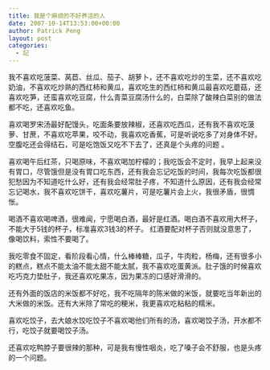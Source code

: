 ```yaml
---
title: 我是个麻烦的不好养活的人
date: 2007-10-14T13:53:00+00:00
author: Patrick Peng
layout: post
categories:
  - 記
---
```

我不喜欢吃菠菜、莴苣、丝瓜、茄子、胡萝卜，还不喜欢吃炒的生菜，还不喜欢吃奶油，不喜欢吃炒熟的西红柿和黄瓜，喜欢吃生的西红柿和黄瓜最喜欢吃蘑菇，还喜欢吃笋，还蛮喜欢吃豆腐，什么青菜豆腐汤什么的，白菜除了酸辣白菜别的做法都不吃，还喜欢吃鱼。

喜欢喝罗宋汤最好配馒头，吃面条要放辣椒，还喜欢吃西瓜，还有我不喜欢吃菠萝、甘蔗，不喜欢吃苹果，咬不动，我喜欢吃香蕉，可是听说吃多了对身体不好。空腹吃还会得结石，可是吃饱饭又吃不下去了，还真是个头疼的问题 。

喜欢喝午后红茶，只喝原味，不喜欢喝加柠檬的；我吃饭会不定时，我早上起来没有胃口，尽管饿但是没有胃口吃东西，还有我会忘记吃饭的时间，我每次吃饭都很犯愁因为不知道吃什么好，还有我会经常肚子疼，不知道什么原因，还有我会经常忘记喝水，我不喜欢吃饼干，喜欢吃薯片，可是吃薯片会上火，我很矛盾，很惆怅。

喝酒不喜欢喝啤酒，很难闻，宁愿喝白酒，最好是红酒。喝白酒不喜欢用大杯子，不能大于5钱的杯子，标准喜欢3钱3的杯子。 红酒要配对杯子否则就没意思了，像喝饮料，索性不要喝了。

我吃零食不固定，看阶段看心情，什么棒棒糖，瓜子，牛肉粒，杨梅，还有很多小的糕点，糕点不能太油不能太甜不能太腻，我不喜欢吃蛋黄派。肚子饿的时候喜欢吃巧克力垫肚子，我还喜欢吃果冻，因为果冻的口感好滑滑的。

还有外面的饭店的米饭都不好吃，我不吃隔年的陈米做的米饭，就要吃当年新出的大米做的米饭。还有大米除了常吃的粳米，我更喜欢吃粘粘的糯米。

喜欢吃饺子，去大娘水饺吃饺子不喜欢喝他们所有的汤，喜欢喝饺子汤，开水都不行，吃饺子就要喝饺子汤。

还喜欢吃鸭脖子要很辣的那种，可是我有慢性咽炎，吃了嗓子会不舒服，也是头疼的一个问题。